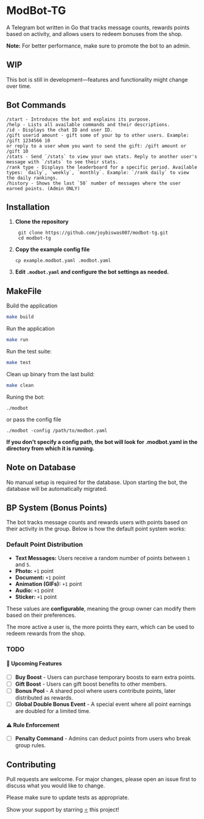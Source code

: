 # ModBot-TG
A Telegram bot written in Go that tracks message counts, rewards points based on activity, and allows users to redeem bonuses from the shop.

**Note:** For better performance, make sure to promote the bot to an admin.

## WIP
This bot is still in development—features and functionality might change over time.

## Bot Commands

```
/start - Introduces the bot and explains its purpose.
/help - Lists all available commands and their descriptions.
/id - Displays the chat ID and user ID.
/gift userid amount - gift some of your bp to other users. Example: /gift 1234566 10
or reply to a user whom you want to send the gift: /gift amount or /gift 10
/stats - Send `/stats` to view your own stats. Reply to another user's message with `/stats` to see their stats.
/rank type - Displays the leaderboard for a specific period. Available types: `daily`, `weekly`, `monthly`. Example: `/rank daily` to view the daily rankings.
/history - Shows the last `50` number of messages where the user earned points. (Admin ONLY)
```


## Installation

1. **Clone the repository**  
   ```
    git clone https://github.com/joybiswas007/modbot-tg.git 
    cd modbot-tg
    ```
2. **Copy the example config file**
    ```
    cp example.modbot.yaml .modbot.yaml
    ```
3. **Edit `.modbot.yaml` and configure the bot settings as needed.**

## MakeFile
Build the application
```bash
make build
```
Run the application
```bash
make run
```
Run the test suite:
```bash
make test
```
Clean up binary from the last build:
```bash
make clean
```

Runing the bot:
```
./modbot
```
or pass the config file
```
./modbot -config /path/to/modbot.yaml
```

**If you don't specify a config path, the bot will look for .modbot.yaml in the directory from which it is running.**

## Note on Database
No manual setup is required for the database. Upon starting the bot, the database will be automatically migrated.


## BP System (Bonus Points)

The bot tracks message counts and rewards users with points based on their activity in the group. Below is how the default point system works:

### **Default Point Distribution**
- **Text Messages:** Users receive a random number of points between `1` and `5`.
- **Photo:** `+1` point  
- **Document:** `+1` point  
- **Animation (GIFs):** `+1` point  
- **Audio:** `+1` point  
- **Sticker:** `+1` point  

These values are **configurable**, meaning the group owner can modify them based on their preferences.  

The more active a user is, the more points they earn, which can be used to redeem rewards from the shop.

### TODO

#### 🚀 Upcoming Features
- [ ] **Buy Boost** - Users can purchase temporary boosts to earn extra points.
- [ ] **Gift Boost** - Users can gift boost benefits to other members.
- [ ] **Bonus Pool** - A shared pool where users contribute points, later distributed as rewards.
- [ ] **Global Double Bonus Event** - A special event where all point earnings are doubled for a limited time.

#### ⚠ Rule Enforcement
- [ ] **Penalty Command** - Admins can deduct points from users who break group rules.


## Contributing

Pull requests are welcome. For major changes, please open an issue first
to discuss what you would like to change.

Please make sure to update tests as appropriate.

Show your support by starring [⭐️](https://github.com/joybiswas007/modbot-tg/stargazers) this project!
